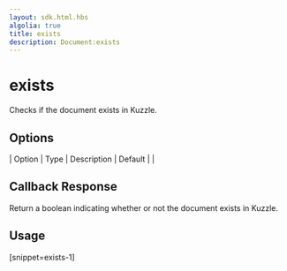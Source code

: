 ```yaml
---
layout: sdk.html.hbs
algolia: true
title: exists
description: Document:exists
---
```


  

# exists
Checks if the document exists in Kuzzle.


## Options

| Option | Type | Description | Default |
|
## Callback Response

Return a boolean indicating whether or not the document exists in Kuzzle.

## Usage

[snippet=exists-1]

